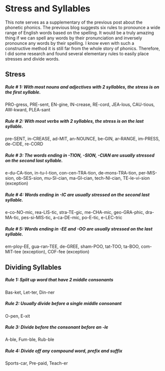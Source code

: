 # Stress and Syllables

This note serves as a supplementary of the previous post about the phonetic phonics. The previous blog suggests six rules to pronounce a wide range of English words based on the spelling. It would be a truly amazing thing if we can spell any words by their pronunciation and inversely pronounce any words by their spelling. I know even with such a constructive method it is still far from the whole story of phonics. Therefore, I did some research and found several elementary rules to easily place stresses and divide words.

## Stress

##### Rule # 1: With most nouns and adjectives with 2 syllables, the stress is on the first syllable.

PRO-gress,  PRE-sent,  EN-gine,  IN-crease,  RE-cord,  JEA-lous,  CAU-tious,  AW-kward,  PLEA-sant  

##### Rule # 2: With most verbs with 2 syllables, the stress is on the last syllable.

pre-SENT,  in-CREASE,  ad-MIT,  an-NOUNCE,  be-GIN,  ar-RANGE,  im-PRESS,  de-CIDE,  re-CORD

##### Rule # 3: The words ending in -TION, -SION, -CIAN are usually stressed on the second last syllable.

e-du-CA-tion,  in-tu-I-tion,  con-cen-TRA-tion,  de-mons-TRA-tion,  per-MIS-sion,  ob-SES-sion,  mu-SI-cian,  ma-GI-cian,  tech-NI-cian,  TE-le-vi-sion (exception)  

##### Rule # 4: Words ending in -IC are usually stressed on the second last syllable.

e-co-NO-mic,  rea-LIS-tic,  stra-TE-gic,  me-CHA-mic,  geo-GRA-phic,  dra-MA-tic,  pes-si-MIS-tic,  a-ca-DE-mic,  po-E-tic,  e-LEC-tric  

##### Rule # 5: Words ending in -EE and -OO are usually stressed on the last syllable.

em-ploy-EE,  gua-ran-TEE,  de-GREE,  sham-POO,  tat-TOO,  ta-BOO,  com-MIT-tee (exception),  COF-fee (exception)  

## Dividing Syllables

##### Rule 1: Split up word that have 2 middle consonants

Bas-ket, Let-ter, Din-ner

##### Rule 2: Usually divide before a single middle consonant

O-pen, E-xit

##### Rule 3: Divide before the consonant before an -le

A-ble, Fum-ble, Rub-ble

##### Rule 4: Divide off any compound word, prefix and suffix

Sports-car, Pre-paid, Teach-er

